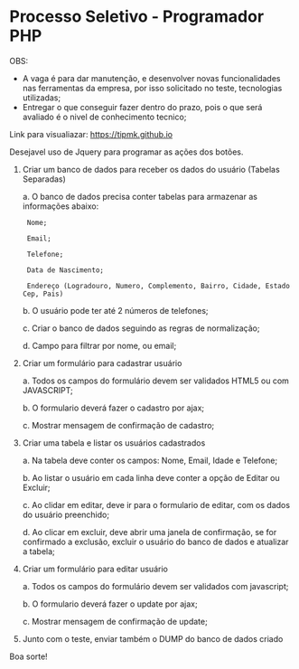 # Processo Seletivo - Programador PHP

OBS: 		
- A vaga é para dar manutenção, e desenvolver novas funcionalidades nas ferramentas da empresa, por isso solicitado no teste, tecnologias utilizadas;		
- Entregar o que conseguir fazer dentro do prazo, pois o que será avaliado é o nivel de conhecimento tecnico;	

Link para visualiazar: https://tipmk.github.io

Desejavel uso de Jquery para programar as ações dos botões.

1) Criar um banco de dados para receber os dados do usuário (Tabelas Separadas)
 	
	a. O banco de dados precisa conter tabelas para armazenar as informações abaixo:
  	
		Nome; 
  	
		Email; 
  		
		Telefone; 
  		
		Data de Nascimento; 
  		
		Endereço (Logradouro, Numero, Complemento, Bairro, Cidade, Estado Cep, Pais)		 
 	
	b. O usuário pode ter até 2 números de telefones;	 
 	
	c. Criar o banco de dados seguindo as regras de normalização;
	
	d. Campo para filtrar por nome, ou email;

 
1) Criar um formulário para cadastrar usuário

 	a. Todos os campos do formulário devem ser validados HTML5 ou com JAVASCRIPT;
 
 	b. O formulario deverá fazer o cadastro por ajax;	
 
 	c. Mostrar mensagem de confirmação de cadastro;

 
2) Criar uma tabela e listar os usuários cadastrados
 
 	a. Na tabela deve conter os campos: Nome, Email, Idade e Telefone;
 
 	b. Ao listar o usuário em cada linha deve conter a opção de Editar ou Excluir;
 
 	c. Ao clidar em editar, deve ir para o formulario de editar, com os dados do usuário preenchido;
 
 	d. Ao clicar em excluir, deve abrir uma janela de confirmação, se for confirmado a exclusão, excluir o usuário do banco de dados e atualizar a tabela;	

 
3) Criar um formulário para editar usuário

 	a. Todos os campos do formulário devem ser validados com javascript;

 	b. O formulario deverá fazer o update por ajax;

 	c. Mostrar mensagem de confirmação de update;


3) Junto com o teste, enviar também o DUMP do banco de dados criado

Boa sorte!
